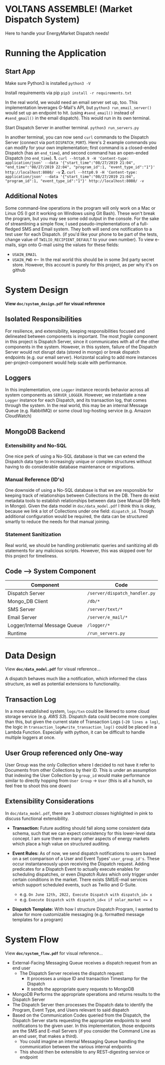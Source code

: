 # VOLTANS ASSEMBLE! (Market Dispatch System)

Here to handle your EnergyMarket Dispatch needs!
# Running the Application
## Start App
Make sure Python3 is installed
`python3 -V`

Install requirements via pip
`pip3 install -r requirements.txt`

In the real world, we would need an email server set up, too. This implementation leverages G-Mail's API, but `python3 run_email_server()` would set up an endpoint to hit. (using `#send_email()` instead of `#send_gmail()` in the email dispatch). This would run in its own terminal.

Start Dispatch Server in another terminal.
`python3 run_servers.py`

In another terminal, you can now send `curl` commands to the Dispatch Server (connect via port `DISPATCH_PORT`). Here's 2 example commands you can modify for your own implementation; first command is a closed-ended Dispatch (has an `end_time`), and second command has an open-ended Dispatch (no `end_time`).
**1.**
`curl --http0.9 -H 'Content-type: application/json' --data '{"start_time":"08/27/2019 21:04", "end_time":"08/27/2019 22:04", "program_id":1, "event_type_id":"1"}' http://localhost:8080/ -v`
**2.**
`curl --http0.9 -H 'Content-type: application/json' --data '{"start_time":"08/27/2019 21:04", "program_id":1, "event_type_id":"1"}' http://localhost:8080/ -v` 

## Additional Notes
Some command-line operations in the program will only work on a Mac or Linux OS (I got it working on Windows using Git Bash). These won't break the program, but you may see some odd output in the console.
For the sake of streamlining a simple flow, I used pseudo-implementations of a full-fledged SMS and Email system. They both will send one notification to a test user for each Dispatch. (if you'd like your phone to be part of the tests, change value of `TWILIO_RECIPIENT_DEFAULT` to your own number). To view e-mails, sign onto G-mail using the values for these fields:

 - `USAIN_EMAIL`
 - `USAIN_PWD` <-- In the real world this should be in some 3rd party secret store. However, this account is purely for this project, as per why it's on github

# System Design

**View `doc/system_design.pdf` for visual reference**

## Isolated Responsibilities
For resilience, and extensibility, keeping responsibilities focused and delineated between components is important. The most _fragile_ component in this project is Dispatch Server, since it communicates with all of the other components in the system. However, in this system, failure of the Dispatch Server would not disrupt data (stored in mongo) or break dispatch endpoints (e.g. our email server). Horizontal scaling to add more instances per-project-component would help scale with performance.

## Loggers
In this implementation, one `Logger` instance records behavior across all system components as `SERVER_LOGGER`. However, we instantiate a new `Logger` instance for each Dispatch, and its transaction log, that comes through the system. In the real world, this may be an internal Message Queue (e.g. RabbitMQ) or some cloud log-hosting service (e.g. Amazon CloudWatch)

## MongoDB Backend
### Extensibility and No-SQL
One nice perk of using a No-SQL database is that we can extend the Dispatch data type to increasingly unique or complex structures without having to do considerable database maintenance or migrations. 

### Manual Reference (ID's)
One downside of using a No-SQL database is that we are responsible for keeping track of relationships between Collections in the DB. There do exist metadata tools to establish relationships between data (see Manual DB-Refs in Mongo). Given the data model in `doc/data_model.pdf`  I think this is okay, because we link a lot of Collections under one field: `dispatch_id`. Though additional configuration would be required, the data can be structured smartly to reduce the needs for that manual joining.
### Statement Sanitization
Real world, we should be handling problematic queries and sanitizing all db statements for any malicious scripts. However, this was skipped over for this project for timeliness.

## Code --> System Component

| Component | Code |
|-----------|------|
| Dispatch Server | `/server/dispatch_handler.py`|
| Mongo_DB Client | `/db/*`|
| SMS Server |`/server/text/*` |
| Email Server |`/server/e_mail/*` |
| Logger/Internal Message Queue | `/logger/*` |
| Runtime | `/run_servers.py` |

# Data Design
View **`doc/data_model.pdf`** for visual reference...

A dispatch behaves much like a notification, which informed the class structure, as well as potential extensions to functionality.

## Transaction Log
In a more established system, `logs/txn` could be likened to some cloud storage service (e.g. *AWS S3*). Dispatch data could become more complex than this, but given the current state of Transaction Logs (`~20 lines a log)`, the logic in `transaction_log#write_transaction_log()` could be placed in a Lambda Function. Especially with python, it can be difficult to handle multiple loggers at once.

##  User Group referenced only One-way
User Group was the only Collection where I decided to not have it refer to Documents from other Collections by their ID. This is under an assumption that indexing the User Collection by `group_id` would make performance similar to directly hopping from `User Group` -> `User` (this is all a hunch, so feel free to shoot this one down)

## Extensibility Considerations
In `doc/data_model.pdf`, there are 3 _abstract classes_ highlighted in pink to discuss functional extensibility.

 - **Transaction:** Future auditing should fall along some consistent data schema, such that we can expect consistency for this lower-level data concept. I am sure there are many other aspects of energy markets which place a high value on structured auditing.
 - **Event Rules:** As of now, we send dispatch notifications to users based on a set comparison of a User and Event Types' `user_group_id's`. These occur instantaneously upon receiving the Dispatch request. Adding predicates for a Dispatch Event to actually execute enables for scheduling dispatches, or even _Dispatch Rules_ which only trigger under certain conditions in the market. There exists SMS/E-mail services which support scheduled events, such as Twilio and G-Suite.
	 - e.g. `On June 12th, 2022, Execute Dispatch with dispatch_id= x`
	 - e.g. `Execute Dispatch with dispatch_id=x if solar_market <= x`


- **Dispatch Template:** With how I structure Dispatch Program, I wanted to allow for more customizable messaging (e.g. formatted message templates for a program)
 
# System Flow

View **`doc/system_flow.pdf`** for visual reference...

 - External-Facing Messaging Queue receives a dispatch request from an
   end user
   - The Dispatch Server receives the dispatch request:
	   - It processes a unique ID and transaction Timestamp for the Dispatch
	   - It sends the appropriate query requests to MongoDB
- MongoDB Performs the appropriate operations and returns results to the Dispatch Server
- The Dispatch Server then processes the Dispatch data to identify the Program, Event Type, and Users relevant to said dispatch
- Based on the Communication Codes queried from the Dispatch, the Dispatch Server starts requesting the appropriate endpoints to send notifications to the given user. In this implementation, those endpoints are the SMS and E-mail Servers (if you consider the Command Line as an end user, that makes a third).
	- You could imagine an internal Messaging Queue handling the communication between the various internal endpoints
	- This should then be extensible to any REST-digesting service or endpoint 






